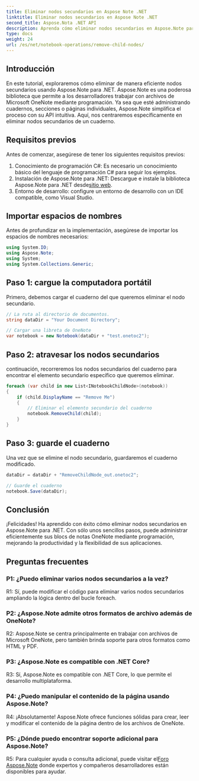 ```yaml
---
title: Eliminar nodos secundarios en Aspose Note .NET
linktitle: Eliminar nodos secundarios en Aspose Note .NET
second_title: Aspose.Nota .NET API
description: Aprenda cómo eliminar nodos secundarios en Aspose.Note para .NET sin esfuerzo. Simplifique la administración de archivos de OneNote con esta guía paso a paso.
type: docs
weight: 24
url: /es/net/notebook-operations/remove-child-nodes/
---
```

## Introducción

En este tutorial, exploraremos cómo eliminar de manera eficiente nodos secundarios usando Aspose.Note para .NET. Aspose.Note es una poderosa biblioteca que permite a los desarrolladores trabajar con archivos de Microsoft OneNote mediante programación. Ya sea que esté administrando cuadernos, secciones o páginas individuales, Aspose.Note simplifica el proceso con su API intuitiva. Aquí, nos centraremos específicamente en eliminar nodos secundarios de un cuaderno.

## Requisitos previos

Antes de comenzar, asegúrese de tener los siguientes requisitos previos:
1. Conocimiento de programación C#: Es necesario un conocimiento básico del lenguaje de programación C# para seguir los ejemplos.
2.  Instalación de Aspose.Note para .NET: Descargue e instale la biblioteca Aspose.Note para .NET desde[sitio web](https://releases.aspose.com/note/net/).
3. Entorno de desarrollo: configure un entorno de desarrollo con un IDE compatible, como Visual Studio.

## Importar espacios de nombres

Antes de profundizar en la implementación, asegúrese de importar los espacios de nombres necesarios:

```csharp
using System.IO;
using Aspose.Note;
using System;
using System.Collections.Generic;
```

## Paso 1: cargue la computadora portátil

Primero, debemos cargar el cuaderno del que queremos eliminar el nodo secundario.

```csharp
// La ruta al directorio de documentos.
string dataDir = "Your Document Directory";

// Cargar una libreta de OneNote
var notebook = new Notebook(dataDir + "test.onetoc2");
```

## Paso 2: atravesar los nodos secundarios

continuación, recorreremos los nodos secundarios del cuaderno para encontrar el elemento secundario específico que queremos eliminar.

```csharp
foreach (var child in new List<INotebookChildNode>(notebook))
{
    if (child.DisplayName == "Remove Me")
    {
        // Eliminar el elemento secundario del cuaderno
        notebook.RemoveChild(child);
    }
}
```

## Paso 3: guarde el cuaderno

Una vez que se elimine el nodo secundario, guardaremos el cuaderno modificado.

```csharp
dataDir = dataDir + "RemoveChildNode_out.onetoc2";

// Guarde el cuaderno
notebook.Save(dataDir);
```

## Conclusión

¡Felicidades! Ha aprendido con éxito cómo eliminar nodos secundarios en Aspose.Note para .NET. Con sólo unos sencillos pasos, puede administrar eficientemente sus blocs de notas OneNote mediante programación, mejorando la productividad y la flexibilidad de sus aplicaciones.

## Preguntas frecuentes

### P1: ¿Puedo eliminar varios nodos secundarios a la vez?

R1: Sí, puede modificar el código para eliminar varios nodos secundarios ampliando la lógica dentro del bucle foreach.

### P2: ¿Aspose.Note admite otros formatos de archivo además de OneNote?

R2: Aspose.Note se centra principalmente en trabajar con archivos de Microsoft OneNote, pero también brinda soporte para otros formatos como HTML y PDF.

### P3: ¿Aspose.Note es compatible con .NET Core?

R3: Sí, Aspose.Note es compatible con .NET Core, lo que permite el desarrollo multiplataforma.

### P4: ¿Puedo manipular el contenido de la página usando Aspose.Note?

R4: ¡Absolutamente! Aspose.Note ofrece funciones sólidas para crear, leer y modificar el contenido de la página dentro de los archivos de OneNote.

### P5: ¿Dónde puedo encontrar soporte adicional para Aspose.Note?

 R5: Para cualquier ayuda o consulta adicional, puede visitar el[Foro Aspose.Note](https://forum.aspose.com/c/note/28) donde expertos y compañeros desarrolladores están disponibles para ayudar.